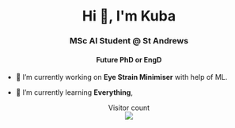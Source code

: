 <h1 align="center">Hi 👋, I'm Kuba</h1>
<h3 align="center">MSc AI Student @ St Andrews</h3>
<h4 align="center">Future PhD or EngD</h4>


- 🔭 I’m currently working on **Eye Strain Minimiser** with help of ML. 

- 🌱 I’m currently learning **Everything**, 

<p align="center"> 
  Visitor count<br>
  <img src="https://profile-counter.glitch.me/kubakakauko/count.svg" />
</p>

</center>
